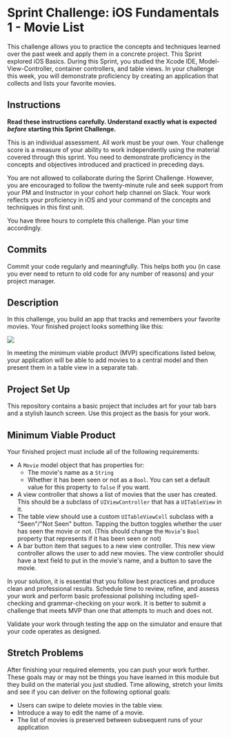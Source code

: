 # Sprint Challenge: iOS Fundamentals 1 - Movie List

This challenge allows you to practice the concepts and techniques learned over the past week and apply them in a concrete project. This Sprint explored iOS Basics. During this Sprint, you studied the Xcode IDE, Model-View-Controller, container controllers, and table views. In your challenge this week, you will demonstrate proficiency by creating an application that collects and lists your favorite movies.

## Instructions

**Read these instructions carefully. Understand exactly what is expected _before_ starting this Sprint Challenge.**

This is an individual assessment. All work must be your own. Your challenge score is a measure of your ability to work independently using the material covered through this sprint. You need to demonstrate proficiency in the concepts and objectives introduced and practiced in preceding days.

You are not allowed to collaborate during the Sprint Challenge. However, you are encouraged to follow the twenty-minute rule and seek support from your PM and Instructor in your cohort help channel on Slack. Your work reflects your proficiency in iOS and your command of the concepts and techniques in this first unit.

You have three hours to complete this challenge. Plan your time accordingly.

## Commits

Commit your code regularly and meaningfully. This helps both you (in case you ever need to return to old code for any number of reasons) and your project manager.

## Description

In this challenge, you build an app that tracks and remembers your favorite movies. Your finished project looks something like this:

![](https://user-images.githubusercontent.com/16965587/56839007-c3df5d00-683d-11e9-95d8-b2d4efad47b7.gif)

In meeting the minimum viable product (MVP) specifications listed below, your application will be able to add movies to a central model and then present them in a table view in a separate tab.

## Project Set Up

This repository contains a basic project that includes art for your tab bars and a stylish launch screen. Use this project as the basis for your work.

## Minimum Viable Product

Your finished project must include all of the following requirements:

- A `Movie` model object that has properties for:
    - The movie's name as a `String`
    - Whether it has been seen or not as a `Bool`. You can set a default value for this property to `false` if you want.
- A view controller that shows a list of movies that the user has created. This should be a subclass of `UIViewController` that has a `UITableView` in it.
- The table view should use a custom `UITableViewCell` subclass with a "Seen"/"Not Seen" button. Tapping the button toggles whether the user has seen the movie or not. (This should change the `Movie`'s `Bool` property that represents if it has been seen or not)
- A bar button item that segues to a new view controller. This new view controller allows the user to add new movies. The view controller should have a text field to put in the movie's name, and a button to save the movie. 

In your solution, it is essential that you follow best practices and produce clean and professional results. Schedule time to review, refine, and assess your work and perform basic professional polishing including spell-checking and grammar-checking on your work. It is better to submit a challenge that meets MVP than one that attempts to much and does not.

Validate your work through testing the app on the simulator and ensure that your code operates as designed.

## Stretch Problems

After finishing your required elements, you can push your work further. These goals may or may not be things you have learned in this module but they build on the material you just studied. Time allowing, stretch your limits and see if you can deliver on the following optional goals:

- Users can swipe to delete movies in the table view.
- Introduce a way to edit the name of a movie.
- The list of movies is preserved between subsequent runs of your application
